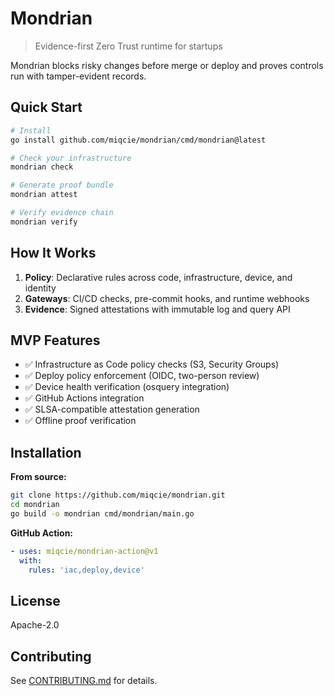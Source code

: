 # Mondrian

> Evidence-first Zero Trust runtime for startups

Mondrian blocks risky changes before merge or deploy and proves controls run with tamper-evident records.

## Quick Start

```bash
# Install
go install github.com/miqcie/mondrian/cmd/mondrian@latest

# Check your infrastructure
mondrian check

# Generate proof bundle
mondrian attest

# Verify evidence chain
mondrian verify
```

## How It Works

1. **Policy**: Declarative rules across code, infrastructure, device, and identity
2. **Gateways**: CI/CD checks, pre-commit hooks, and runtime webhooks  
3. **Evidence**: Signed attestations with immutable log and query API

## MVP Features

- ✅ Infrastructure as Code policy checks (S3, Security Groups)
- ✅ Deploy policy enforcement (OIDC, two-person review)
- ✅ Device health verification (osquery integration)
- ✅ GitHub Actions integration
- ✅ SLSA-compatible attestation generation
- ✅ Offline proof verification

## Installation

**From source:**
```bash
git clone https://github.com/miqcie/mondrian.git
cd mondrian
go build -o mondrian cmd/mondrian/main.go
```

**GitHub Action:**
```yaml
- uses: miqcie/mondrian-action@v1
  with:
    rules: 'iac,deploy,device'
```

## License

Apache-2.0

## Contributing

See [CONTRIBUTING.md](CONTRIBUTING.md) for details.